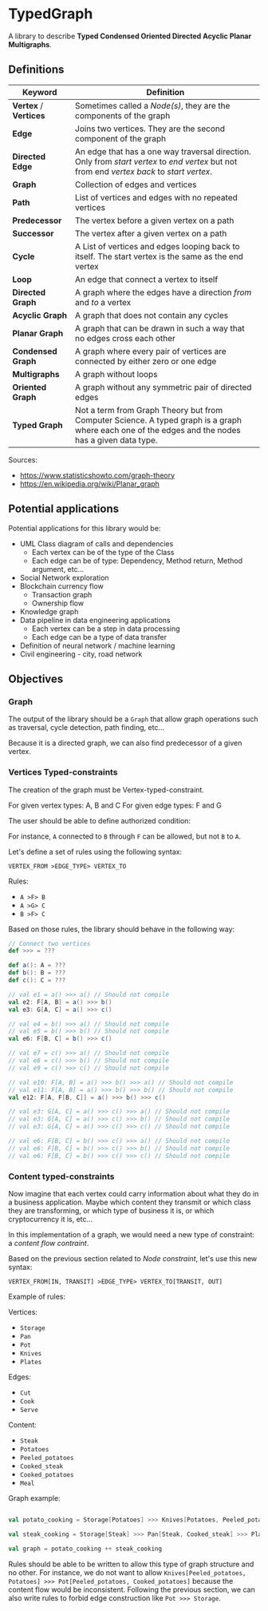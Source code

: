# TypedGraph

A library to describe **Typed Condensed Oriented Directed Acyclic Planar Multigraphs**.

## Definitions

| Keyword                   | Definition                                                                                                                                        |
|---------------------------|---------------------------------------------------------------------------------------------------------------------------------------------------|
| **Vertex** / **Vertices** | Sometimes called a *Node(s)*, they are the components of the graph                                                                                |
| **Edge**                  | Joins two vertices. They are the second component of the graph                                                                                    |
| **Directed Edge**         | An edge that has a one way traversal direction. Only from *start vertex* to *end vertex* but not from end *vertex back* to *start vertex*.        |
| **Graph**                 | Collection of edges and vertices                                                                                                                  |
| **Path**                  | List of vertices and edges with no repeated vertices                                                                                              |
| **Predecessor**           | The vertex before a given vertex on a path                                                                                                        |
| **Successor**             | The vertex after a given vertex on a path                                                                                                         |
| **Cycle**                 | A List of vertices and edges looping back to itself. The start vertex is the same as the end vertex                                               |
| **Loop**                  | An edge that connect a vertex to itself                                                                                                           |
| **Directed Graph**        | A graph where the edges have a direction *from* and *to* a vertex                                                                                 |
| **Acyclic Graph**         | A graph that does not contain any cycles                                                                                                          |
| **Planar Graph**          | A graph that can be drawn in such a way that no edges cross each other                                                                            |
| **Condensed Graph**       | A graph where every pair of vertices are connected by either zero or one edge                                                                     |
| **Multigraphs**           | A graph without loops                                                                                                                             |
| **Oriented Graph**        | A graph without any symmetric pair of directed edges                                                                                              |
| **Typed Graph**           | Not a term from Graph Theory but from Computer Science. A typed graph is a graph where each one of the edges and the nodes has a given data type. |

Sources:
* https://www.statisticshowto.com/graph-theory
* https://en.wikipedia.org/wiki/Planar_graph

## Potential applications

Potential applications for this library would be:

* UML Class diagram of calls and dependencies
    * Each vertex can be of the type of the Class 
    * Each edge can be of type: Dependency, Method return, Method argument, etc...
* Social Network exploration
* Blockchain currency flow
    * Transaction graph
    * Ownership flow
* Knowledge graph
* Data pipeline in data engineering applications
    * Each vertex can be a step in data processing
    * Each edge can be a type of data transfer
* Definition of neural network / machine learning
* Civil engineering - city, road network

## Objectives

### Graph

The output of the library should be a `Graph` that allow graph operations such as traversal, cycle detection, path finding, etc...

Because it is a directed graph, we can also find predecessor of a given vertex.

### Vertices Typed-constraints

The creation of the graph must be Vertex-typed-constraint. 

For given vertex types: A, B and C 
For given edge types: F and G

The user should be able to define authorized condition:

For instance, `A` connected to `B` through `F` can be allowed, but not `B` to `A`.

Let's define a set of rules using the following syntax:

`VERTEX_FROM >EDGE_TYPE> VERTEX_TO`

Rules: 

* `A >F> B`
* `A >G> C`
* `B >F> C`

Based on those rules, the library should behave in the following way:

```scala
// Connect two vertices
def >>> = ???

def a(): A = ???
def b(): B = ???
def c(): C = ???

// val e1 = a() >>> a() // Should not compile
val e2: F[A, B] = a() >>> b()
val e3: G[A, C] = a() >>> c()

// val e4 = b() >>> a() // Should not compile
// val e5 = b() >>> b() // Should not compile
val e6: F[B, C] = b() >>> c()

// val e7 = c() >>> a() // Should not compile
// val e8 = c() >>> b() // Should not compile
// val e9 = c() >>> c() // Should not compile

// val e10: F[A, B] = a() >>> b() >>> a() // Should not compile
// val e11: F[A, B] = a() >>> b() >>> b() // Should not compile
val e12: F[A, F[B, C]] = a() >>> b() >>> c()

// val e3: G[A, C] = a() >>> c() >>> a() // Should not compile
// val e3: G[A, C] = a() >>> c() >>> b() // Should not compile
// val e3: G[A, C] = a() >>> c() >>> c() // Should not compile

// val e6: F[B, C] = b() >>> c() >>> a() // Should not compile
// val e6: F[B, C] = b() >>> c() >>> b() // Should not compile
// val e6: F[B, C] = b() >>> c() >>> c() // Should not compile 
```


### Content typed-constraints

Now imagine that each vertex could carry information about what they do in a business application. Maybe which content they transmit or which class they are transforming, or which type of business it is, or which cryptocurrency it is, etc...

In this implementation of a graph, we would need a new type of constraint: a *content flow contraint*.

Based on the previous section related to *Node constraint*, let's use this new syntax:

`VERTEX_FROM[IN, TRANSIT] >EDGE_TYPE> VERTEX_TO[TRANSIT, OUT]`

Example of rules:

Vertices:

* `Storage`
* `Pan` 
* `Pot`
* `Knives`
* `Plates`

Edges:

* `Cut`
* `Cook`
* `Serve`

Content:

* `Steak`
* `Potatoes`
* `Peeled_potatoes`
* `Cooked_steak`
* `Cooked_potatoes`
* `Meal`

Graph example:

```scala

val potato_cooking = Storage[Potatoes] >>> Knives[Potatoes, Peeled_potatoes] >>> Pot[Peeled_potatoes, Cooked_potatoes] >>> Plates[Cooked_potatoes && Cooked_steak]

val steak_cooking = Storage[Steak] >>> Pan[Steak, Cooked_steak] >>> Plates[Cooked_potatoes && Cooked_steak]

val graph = potato_cooking ++ steak_cooking

```

Rules should be able to be written to allow this type of graph structure and no other. For instance, we do not want to allow `Knives[Peeled_potatoes, Potatoes] >>> Pot[Peeled_potatoes, Cooked_potatoes]` because the content flow would be inconsistent. Following the previous section, we can also write rules to forbid edge construction like `Pot >>> Storage`.
